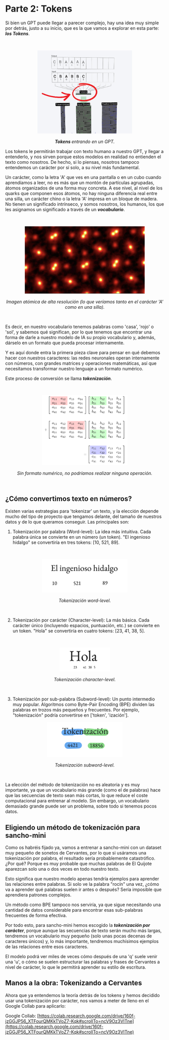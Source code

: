 # Parte 2: Tokens

Si bien un GPT puede llegar a parecer complejo, hay una idea muy simple por detrás, justo a su inicio, que es la que vamos a explorar en esta parte: ***los Tokens***.

<br>

<p align="center">
  <img src="../assets/tokens-entrada.png" style="max-width: 300px; height: auto;">
</p>
<p align="center"><i><b>Tokens </b> entrando en un GPT.</i></p>



Los tokens le permitirán trabajar con texto humano a nuestro GPT, y llegar a entenderlo, y nos sirven porque estos modelos en realidad no entienden el texto como nosotros. De hecho, si lo piensas, nosotros tampoco entendemos un carácter por sí solo, a su nivel más fundamental.

Un carácter, como la letra 'A' que ves en una pantalla o en un cubo cuando aprendíamos a leer, no es más que un montón de partículas agrupadas, átomos organizados de una forma muy concreta. A ese nivel, al nivel de los quarks que componen esos átomos, no hay ninguna diferencia real entre una silla, un carácter chino o la letra 'A' impresa en un bloque de madera. No tienen un significado intrínseco, y somos nosotros, los humanos, los que les asignamos un significado a través de un ***vocabulario***.

<br>

<p align="center">
  <img src="../assets/imagen_atomica.png" style="max-width: 380px; height: auto;">
</p>
<p align="center"><i>Imagen atómica de alta resolución (lo que veríamos tanto en el carácter 'A' como en una silla).</i></p>

<br>

Es decir, en nuestro vocabulario tenemos palabras como 'casa', 'rojo' o 'sol', y sabemos qué significan, por lo que tenemos que encontrar una forma de darle a nuestro modelo de IA su propio vocabulario y, además, dárselo en un formato que pueda procesar internamente. 

Y es aquí donde entra la primera pieza clave para pensar en qué debemos hacer con nuestros caracteres: las redes neuronales operan internamente con números, con grandes matrices y operaciones matemáticas, así que necesitamos transformar nuestro lenguaje a un formato numérico.

Este proceso de conversión se llama ***tokenización***.

<br>

<p align="center">
  <img src="../assets/operaciones.svg" style="max-width: 270px; height: auto;">
</p>
<p align="center"><i>Sin formato numérico, no podríamos realizar ninguna operación.</i></p>

<br>

## ¿Cómo convertimos texto en números?

Existen varias estrategias para 'tokenizar' un texto, y la elección depende mucho del tipo de proyecto que tengamos delante, del tamaño de nuestros datos y de lo que queramos conseguir. Las principales son:

1. Tokenización por palabra (Word-level): La idea más intuitiva. Cada palabra única se convierte en un número (un token). "El ingenioso hidalgo" se convertiría en tres tokens: [10, 521, 89].

<br>

<p align="center">
  <img src="../assets/word-level.png" style="max-width: 270px; height: auto;">
</p>
<p align="center"><i>Tokenización word-level.</i></p>

<br>

2. Tokenización por carácter (Character-level): La más básica. Cada carácter único (incluyendo espacios, puntuación, etc.) se convierte en un token. "Hola" se convertiría en cuatro tokens: [23, 41, 38, 5].

<br>

<p align="center">
  <img src="../assets/character-level.png" style="max-width: 160px; height: auto;">
</p>
<p align="center"><i>Tokenización character-level.</i></p>

<br>


3. Tokenización por sub-palabra (Subword-level): Un punto intermedio muy popular. Algoritmos como Byte-Pair Encoding (BPE) dividen las palabras en trozos más pequeños y frecuentes. Por ejemplo, "tokenización" podría convertirse en ['token', 'ización'].

<p align="center">
  <img src="../assets/subword-level.png" style="max-width: 240px; height: auto;">
</p>
<p align="center"><i>Tokenización subword-level.</i></p>

<br>

La elección del método de tokenización no es aleatoria y es muy importante, ya que un vocabulario más grande (como el de palabras) hace que las secuencias de texto sean más cortas, lo que reduce el coste computacional para entrenar al modelo. Sin embargo, un vocabulario demasiado grande puede ser un problema, sobre todo si tenemos pocos datos.

## Eligiendo un método de tokenización para sancho-mini

Como os habréis fijado ya, vamos a entrenar a sancho-mini con un dataset muy pequeño de sonetos de Cervantes, por lo que si usáramos una tokenización por palabra, el resultado sería probablemente catastrófico. ¿Por qué? Porque es muy probable que muchas palabras de El Quijote aparezcan solo una o dos veces en todo nuestro texto.


Esto significa que nuestro modelo apenas tendría ejemplos para aprender las relaciones entre palabras. Si solo ve la palabra "rocín" una vez, ¿cómo va a aprender qué palabras suelen ir antes o después? Sería imposible que aprendiera patrones complejos.


Un método como BPE tampoco nos serviría, ya que sigue necesitando una cantidad de datos considerable para encontrar esas sub-palabras frecuentes de forma efectiva.


Por todo esto, para sancho-mini hemos escogido la ***tokenización por carácter***, porque aunque las secuencias de texto serán mucho más largas, tendremos un vocabulario muy pequeño (solo unas pocas decenas de caracteres únicos) y, lo más importante, tendremos muchísimos ejemplos de las relaciones entre esos caracteres. 

El modelo podrá ver miles de veces cómo después de una 'q' suele venir una 'u', o cómo se suelen estructurar las palabras y frases de Cervantes a nivel de carácter, lo que le permitirá aprender su estilo de escritura.

## Manos a la obra: Tokenizando a Cervantes

Ahora que ya entendemos la teoría detrás de los tokens y hemos decidido usar una tokenización por carácter, nos vamos a meter de lleno en el Google Collab para aplicarlo:


Google Collab: [https://colab.research.google.com/drive/160f-jzGGJP56_XTFourQMKkTVoZ7-Kqk#scrollTo=ncV9Oz3VITne](https://colab.research.google.com/drive/160f-jzGGJP56_XTFourQMKkTVoZ7-Kqk#scrollTo=ncV9Oz3VITne)